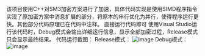 该项目使用C++对SM3加密方案进行了加速，具体代码实现是使用SIMD程序指令实现了原加密方案中消息扩展的部分，将原本的串行优化为并行，使得程序运行更快。其他部分代码原理已在代码中注释。
直接运行代码即可
使用Visual Studio运行该代码时，Debug模式会输出详细运行信息，显示全部加密过程，Release模式只会显示最终结果。
代码运行截图：
Release模式：
![image](https://github.com/hackerhui123/groupx/assets/107422784/29f9d876-1abb-4111-9903-56f47a086d92)
Debug模式：
![image](https://github.com/hackerhui123/groupx/assets/107422784/8298786a-f3d5-477c-91dd-1852ef982098)
